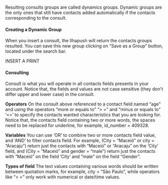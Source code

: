 Resulting consults groups are called dynamics groups. Dynamic groups are the only ones that still have contacts added automatically if the contacts corresponding to the consult.

#### Creating a Dynamic Group ####
When you insert a consult, the Ilhapush will return the contacts groups resulted. You can save this new group clicking on “Save as a Group” button, located under the search bar.
 
INSERT A PRINT

#### Consulting ####
Consult is what you will operate in all contacts fields presents in your account. Notice that, the fields and values are not case sensitive (they don't differ upper and lower case) in the consult.

**Operators**
On the consult above referenced to a contact field named “age” and using the operators  “more or equals to” “> =” and “minus or equals to” ‘<=’ to specify the contacts wanted characteristics that you are looking for. Notice that, the contacts field containing two or more words, the spaces need to be replaced for underline, for example, id_number = 409328.

**Variables**
You can use ‘OR’ to combine two or more contacts field value, and ‘AND’ to filter contacts field. For example, (City = “Maceió” or city = “Aracaju”) return just the contacts with “Maceió” or “Aracaju” on the ‘City’ field, and (City = “Maceió” and gender = “male”) return just the contacts with “Maceió” on the field ‘City’ and “male” on the field “Gender”.

**Types of field**
The text values containing various words should be written between quotation marks, for example, city = “São Paulo”, while operators like “> =” only work with numerical or date/time values.
